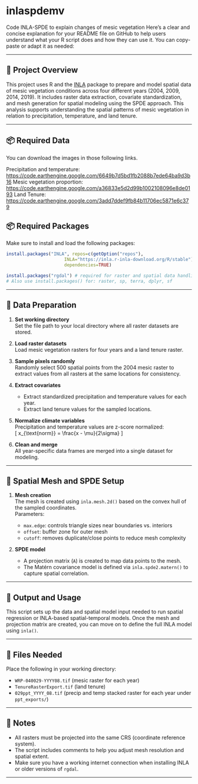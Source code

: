 # inlaspdemv
Code INLA-SPDE to explain changes of mesic vegetation 
Here’s a clear and concise explanation for your README file on GitHub to help users understand what your R script does and how they can use it. You can copy-paste or adapt it as needed:

---

## 📜 Project Overview

This project uses R and the [INLA](https://www.r-inla.org/) package to prepare and model spatial data of mesic vegetation conditions across four different years (2004, 2009, 2014, 2019). It includes raster data extraction, covariate standardization, and mesh generation for spatial modeling using the SPDE approach. This analysis supports understanding the spatial patterns of mesic vegetation in relation to precipitation, temperature, and land tenure.

---
## 📦 Required Data

You can download the images in those following links. 

Precipitation and temperature: https://code.earthengine.google.com/6649b7d5bd1fb2088b7ede64ba9d3b16
Mesic vegetation proportion: https://code.earthengine.google.com/a36833e5d2d99b1002108096e8de0193
Land Tenure: https://code.earthengine.google.com/3add7ddef9fb84b11706ec5871e6c379



## 📦 Required Packages

Make sure to install and load the following packages:

```r
install.packages("INLA", repos=c(getOption("repos"),
                      INLA="https://inla.r-inla-download.org/R/stable"),
                      dependencies=TRUE)

install.packages("rgdal") # required for raster and spatial data handling
# Also use install.packages() for: raster, sp, terra, dplyr, sf
```

---

## 📂 Data Preparation

1. **Set working directory**  
   Set the file path to your local directory where all raster datasets are stored.

2. **Load raster datasets**  
   Load mesic vegetation rasters for four years and a land tenure raster.

3. **Sample pixels randomly**  
   Randomly select 500 spatial points from the 2004 mesic raster to extract values from all rasters at the same locations for consistency.

4. **Extract covariates**  
   - Extract standardized precipitation and temperature values for each year.
   - Extract land tenure values for the sampled locations.

5. **Normalize climate variables**  
   Precipitation and temperature values are z-score normalized:  
   \[
   x_{\text{norm}} = \frac{x - \mu}{2\sigma}
   \]

6. **Clean and merge**  
   All year-specific data frames are merged into a single dataset for modeling.

---

## 🧠 Spatial Mesh and SPDE Setup

1. **Mesh creation**  
   The mesh is created using `inla.mesh.2d()` based on the convex hull of the sampled coordinates.  
   Parameters:
   - `max.edge`: controls triangle sizes near boundaries vs. interiors
   - `offset`: buffer zone for outer mesh
   - `cutoff`: removes duplicate/close points to reduce mesh complexity

2. **SPDE model**  
   - A projection matrix (`A`) is created to map data points to the mesh.
   - The Matérn covariance model is defined via `inla.spde2.matern()` to capture spatial correlation.

---

## 🧾 Output and Usage

This script sets up the data and spatial model input needed to run spatial regression or INLA-based spatial-temporal models. Once the mesh and projection matrix are created, you can move on to define the full INLA model using `inla()`.

---

## 📁 Files Needed

Place the following in your working directory:
- `WRP-040029-YYYY08.tif` (mesic raster for each year)
- `TenureRasterExport.tif` (land tenure)
- `029ppt_YYYY_08.tif` (precip and temp stacked raster for each year under `ppt_exports/`)

---

## 📌 Notes

- All rasters must be projected into the same CRS (coordinate reference system).
- The script includes comments to help you adjust mesh resolution and spatial extent.
- Make sure you have a working internet connection when installing INLA or older versions of `rgdal`.

---
